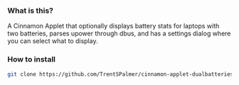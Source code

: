 ### What is this?
A Cinnamon Applet that optionally displays battery stats for laptops
with two batteries, parses upower through dbus, and has a settings
dialog where you can select what to display.

### How to install
```bash
git clone https://github.com/TrentSPalmer/cinnamon-applet-dualbatteries.git ~/.local/share/cinnamon/applets/dualbatteries@trent
```
